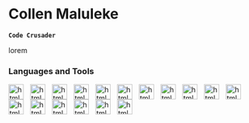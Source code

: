 <h1>Collen Maluleke</h1>

**`Code Crusader`**

<p>lorem</p>

### Languages and Tools

<img align="left" alt="html" width="30px" style="padding-right:10px;" src="https://cdn.jsdelivr.net/gh/devicons/devicon@latest/icons/java/java-original.svg" />
<img align="left" alt="html" width="30px" style="padding-right:10px;" src="https://cdn.jsdelivr.net/gh/devicons/devicon@latest/icons/csharp/csharp-plain.svg" />
<img align="left" alt="html" width="30px" style="padding-right:10px;" src="https://cdn.jsdelivr.net/gh/devicons/devicon/icons/html5/html5-plain.svg" />
<img align="left" alt="html" width="30px" style="padding-right:10px;" src="https://cdn.jsdelivr.net/gh/devicons/devicon@latest/icons/css3/css3-plain.svg" />
<img align="left" alt="html" width="30px" style="padding-right:10px;" src="https://cdn.jsdelivr.net/gh/devicons/devicon@latest/icons/javascript/javascript-plain.svg" />
<img align="left" alt="html" width="30px" style="padding-right:10px;" src="https://cdn.jsdelivr.net/gh/devicons/devicon@latest/icons/nodejs/nodejs-plain-wordmark.svg" />
<img align="left" alt="html" width="30px" style="padding-right:10px;" src="https://cdn.jsdelivr.net/gh/devicons/devicon@latest/icons/npm/npm-original-wordmark.svg" />
<img align="left" alt="html" width="30px" style="padding-right:10px;" src="https://cdn.jsdelivr.net/gh/devicons/devicon@latest/icons/mysql/mysql-original.svg" />
<img align="left" alt="html" width="30px" style="padding-right:10px;" src="https://cdn.jsdelivr.net/gh/devicons/devicon@latest/icons/json/json-plain.svg" />
<img align="left" alt="html" width="30px" style="padding-right:10px;" src="https://cdn.jsdelivr.net/gh/devicons/devicon@latest/icons/powershell/powershell-original.svg" />
<img align="left" alt="html" width="30px" style="padding-right:10px;" src="https://cdn.jsdelivr.net/gh/devicons/devicon@latest/icons/angularjs/angularjs-plain.svg" />
<img align="left" alt="html" width="30px" style="padding-right:10px;" src="https://cdn.jsdelivr.net/gh/devicons/devicon@latest/icons/azure/azure-original.svg" />
<img align="left" alt="html" width="30px" style="padding-right:10px;" src="https://cdn.jsdelivr.net/gh/devicons/devicon@latest/icons/azuredevops/azuredevops-original.svg" />
<img align="left" alt="html" width="30px" style="padding-right:10px;" src="https://cdn.jsdelivr.net/gh/devicons/devicon@latest/icons/kubernetes/kubernetes-original.svg" />                    
<img align="left" alt="html" width="30px" style="padding-right:10px;" src="https://cdn.jsdelivr.net/gh/devicons/devicon@latest/icons/docker/docker-original.svg" />       
<img align="left" alt="html" width="30px" style="padding-right:10px;" src="https://cdn.jsdelivr.net/gh/devicons/devicon@latest/icons/terraform/terraform-original.svg" />
<img align="left" alt="html" width="30px" style="padding-right:10px;" src="https://cdn.jsdelivr.net/gh/devicons/devicon@latest/icons/python/python-original.svg" />

